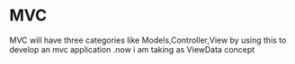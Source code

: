 # MVC
MVC will have three categories like Models,Controller,View by using this to develop an mvc application .now i am taking as ViewData concept
